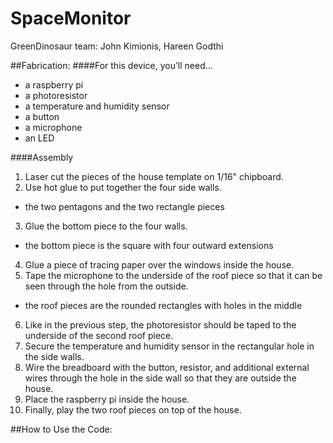 # SpaceMonitor
GreenDinosaur team: John Kimionis, Hareen Godthi


##Fabrication:
####For this device, you’ll need... 
* a raspberry pi
* a photoresistor
* a temperature and humidity sensor
* a button
* a microphone
* an LED

####Assembly 
1. Laser cut the pieces of the house template on 1/16" chipboard.
2. Use hot glue to put together the four side walls.
  * the two pentagons and the two rectangle pieces
3. Glue the bottom piece to the four walls.
  * the bottom piece is the square with four outward extensions
4. Glue a piece of tracing paper over the windows inside the house. 
5. Tape the microphone to the underside of the roof piece so that it can be seen through the hole from the outside. 
  * the roof pieces are the rounded rectangles with holes in the middle
6. Like in the previous step, the photoresistor should be taped to the underside of the second roof piece. 
7. Secure the temperature and humidity sensor in the rectangular hole in the side walls. 
8. Wire the breadboard with the button, resistor, and additional external wires through the hole in the side wall so that they are outside the house. 
9. Place the raspberry pi inside the house. 
10. Finally, play the two roof pieces on top of the house. 

##How to Use the Code:
